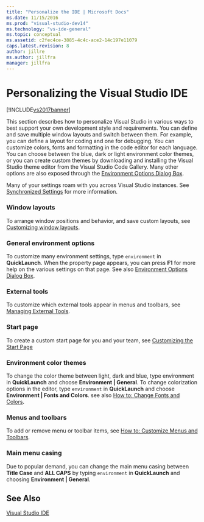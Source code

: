 ```yaml
---
title: "Personalize the IDE | Microsoft Docs"
ms.date: 11/15/2016
ms.prod: "visual-studio-dev14"
ms.technology: "vs-ide-general"
ms.topic: conceptual
ms.assetid: c2fec4ce-3885-4c4c-ace2-14c197e11079
caps.latest.revision: 8
author: jillre
ms.author: jillfra
manager: jillfra
---
```

# Personalizing the Visual Studio IDE
[!INCLUDE[vs2017banner](../includes/vs2017banner.md)]

This section describes how to personalize Visual Studio in various ways to best support your own development style and requirements. You can define and save multiple window layouts and switch between them. For example, you can define a layout for coding and one for debugging. You can customize colors, fonts and formatting in the code editor for each language. You can choose between the blue, dark or light environment color themes, or you can create custom themes by downloading and installing the Visual Studio theme editor from the Visual Studio Code Gallery. Many other options are also exposed through the [Environment Options Dialog Box](../ide/reference/environment-options-dialog-box.md).

 Many of your settings roam with you across Visual Studio instances. See [Synchronized Settings](../ide/synchronized-settings-in-visual-studio.md) for more information.

### Window layouts
 To arrange window positions and behavior, and save custom layouts, see [Customizing window layouts](../ide/customizing-window-layouts-in-visual-studio.md).

### General environment options
 To customize many environment settings, type `environment` in **QuickLaunch**. When the property page appears, you can press  **F1** for more help on the various settings on that page. See also [Environment Options Dialog Box](../ide/reference/environment-options-dialog-box.md).

### External tools
 To customize which external tools appear in menus and toolbars, see [Managing External Tools](../ide/managing-external-tools.md).

### Start page
 To create a custom start page for you and your team, see [Customizing the Start Page](../ide/customizing-the-start-page-for-visual-studio.md)

### Environment color themes
 To change the color theme between light, dark and blue, type environment in **QuickLaunch** and choose **Environment &#124; General**. To change colorization options in the editor, type `environment` in **QuickLaunch** and choose **Environment &#124; Fonts and Colors**. see also [How to: Change Fonts and Colors](../ide/how-to-change-fonts-and-colors-in-visual-studio.md).

### Menus and toolbars
 To add or remove menu or toolbar items, see [How to: Customize Menus and Toolbars](../ide/how-to-customize-menus-and-toolbars-in-visual-studio.md).

### Main menu casing
 Due to popular demand, you can change the main menu casing between **Title Case** and **ALL CAPS** by typing `environment` in **QuickLaunch** and choosing **Environment &#124; General**.

## See Also
 [Visual Studio IDE](../ide/visual-studio-ide.md)
